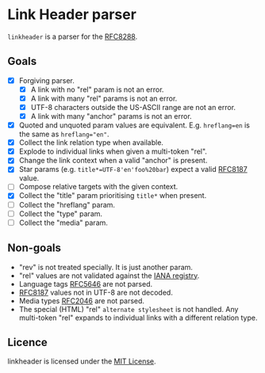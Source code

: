 # Link Header parser

`linkheader` is a parser for the [RFC8288](https://tools.ietf.org/html/rfc8288).

## Goals

* [x] Forgiving parser.
  * [x] A link with no "rel" param is not an error.
  * [x] A link with many "rel" params is not an error.
  * [x] UTF-8 characters outside the US-ASCII range are not an error.
  * [x] A link with many "anchor" params is not an error.
* [x] Quoted and unquoted param values are equivalent. E.g. `hreflang=en` is
      the same as `hreflang="en"`.
* [x] Collect the link relation type when available.
* [x] Explode to individual links when given a multi-token "rel".
* [x] Change the link context when a valid "anchor" is present.
* [x] Star params (e.g. `title*=UTF-8'en'foo%20bar`) expect a valid
      [RFC8187](https://tools.ietf.org/html/rfc8187) value.
* [ ] Compose relative targets with the given context.
* [x] Collect the "title" param prioritising `title*` when present.
* [ ] Collect the "hreflang" param.
* [ ] Collect the "type" param.
* [ ] Collect the "media" param.

## Non-goals

* "rev" is not treated specially. It is just another param.
* "rel" values are not validated against the [IANA registry](https://www.iana.org/assignments/link-relations/link-relations.xhtml).
* Language tags [RFC5646](https://tools.ietf.org/html/rfc5646) are not parsed.
* [RFC8187](https://tools.ietf.org/html/rfc8187) values not in UTF-8 are not decoded.
* Media types [RFC2046](https://tools.ietf.org/html/rfc2046) are not parsed.
* The special (HTML) "rel" `alternate stylesheet` is not handled. Any
  multi-token "rel" expands to individual links with a different relation
  type.


## Licence

linkheader is licensed under the [MIT License](./LICENSE).
